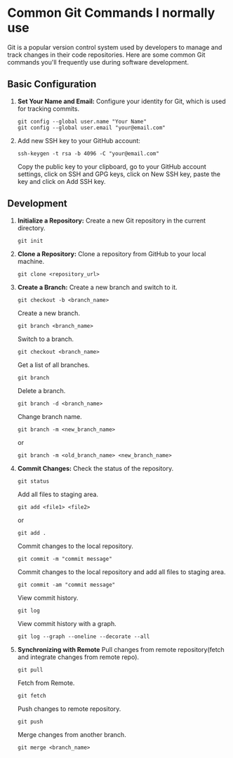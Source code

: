 # Common Git Commands I normally use

Git is a popular version control system used by developers to manage and track changes in their code repositories. Here are some common Git commands you'll frequently use during software development.

## Basic Configuration

1. **Set Your Name and Email:**
   Configure your identity for Git, which is used for tracking commits.
   ```
   git config --global user.name "Your Name"
   git config --global user.email "your@email.com"
   ```
2. Add new SSH key to your GitHub account:
   ```
   ssh-keygen -t rsa -b 4096 -C "your@email.com"
   ```
   Copy the public key to your clipboard, go to your GitHub account settings, click on SSH and GPG keys, click on New SSH key, paste the key and click on Add SSH key.

## Development

1. **Initialize a Repository:**
   Create a new Git repository in the current directory.

   ```
   git init
   ```

2. **Clone a Repository:**
   Clone a repository from GitHub to your local machine.
   ```
   git clone <repository_url>
   ```
3. **Create a Branch:**
   Create a new branch and switch to it.
   ```
   git checkout -b <branch_name>
   ```
   Create a new branch.
   ```
   git branch <branch_name>
   ```
   Switch to a branch.
   ```
   git checkout <branch_name>
   ```
   Get a list of all branches.
   ```
   git branch
   ```
   Delete a branch.
   ```
   git branch -d <branch_name>
   ```
   Change branch name.
   ```
   git branch -m <new_branch_name>
   ```
   or
   ```
   git branch -m <old_branch_name> <new_branch_name>
   ```
4. **Commit Changes:**
   Check the status of the repository.
   ```
   git status
   ```
   Add all files to staging area.
   ```
   git add <file1> <file2>
   ```
   or
   ```
   git add .
   ```
   Commit changes to the local repository.
   ```
   git commit -m "commit message"
   ```
   Commit changes to the local repository and add all files to staging area.
   ```
   git commit -am "commit message"
   ```
   View commit history.
   ```
   git log
   ```
   View commit history with a graph.
   ```
   git log --graph --oneline --decorate --all
   ```
5. **Synchronizing with Remote**
   Pull changes from remote repository(fetch and integrate changes from remote repo).
   ```
   git pull
   ```
   Fetch from Remote.
   ```
   git fetch
   ```
   Push changes to remote repository.
   ```
   git push
   ```
   Merge changes from another branch.
   ```
   git merge <branch_name>
   ```
